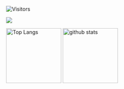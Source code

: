 ![Visitors](https://visitor-badge.glitch.me/badge?page_id=MasaruOokawa&left_color=gray&right_color=blue)
 
![](https://github-profile-summary-cards.vercel.app/api/cards/profile-details?username=MasaruOokawa&theme=algolia)

<p align="left"> 
  <img alt="Top Langs" height="150px" src="https://github-readme-stats.vercel.app/api/top-langs/?username=MasaruOokawa&layout=compact&show_icons=true&theme=algolia" />
  <img alt="github stats" height="150px" src="https://github-readme-stats.vercel.app/api?username=MasaruOokawa&theme=algolia&show_icons=ture" />
</p>
